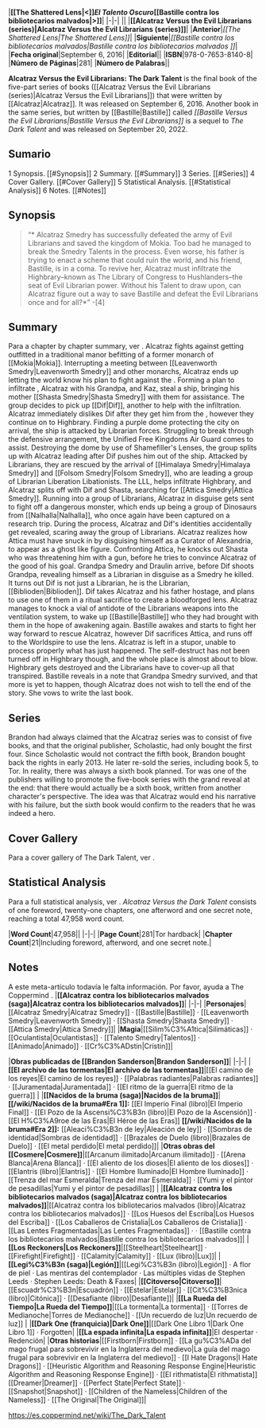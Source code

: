 |**[[The Shattered Lens\|<]]*El Talento Oscuro*[[Bastille contra los bibliotecarios malvados\|>]]**|
|-|-|
||
|**[[Alcatraz Versus the Evil Librarians (series)\|Alcatraz Versus the Evil Librarians (series)]]**|
|**Anterior**|*[[The Shattered Lens\|The Shattered Lens]]*|
|**Siguiente**|*[[Bastille contra los bibliotecarios malvados\|Bastille contra los bibliotecarios malvados ]]*|
|**Fecha original**|September 6, 2016|
|**Editorial**||
|**ISBN**|978-0-7653-8140-8|
|**Número de Páginas**|281|
|**Número de Palabras**||

**Alcatraz Versus the Evil Librarians: The Dark Talent** is the final book of the five-part series of books ([[Alcatraz Versus the Evil Librarians (series)\|Alcatraz Versus the Evil Librarians]]) that were written by [[Alcatraz\|Alcatraz]]. It was released on September 6, 2016. Another book in the same series, but written by [[Bastille\|Bastille]] called *[[Bastille Versus the Evil Librarians\|Bastille Versus the Evil Librarians]]* is a sequel to *The Dark Talent* and was released on September 20, 2022.

## Sumario

1 Synopsis. [[#Synopsis]] 
2 Summary. [[#Summary]] 
3 Series. [[#Series]] 
4 Cover Gallery. [[#Cover Gallery]] 
5 Statistical Analysis. [[#Statistical Analysis]] 
6 Notes. [[#Notes]] 


## Synopsis
>“* Alcatraz Smedry has successfully defeated the army of Evil Librarians and saved the kingdom of Mokia. Too bad he managed to break the Smedry Talents in the process. Even worse, his father is trying to enact a scheme that could ruin the world, and his friend, Bastille, is in a coma. To revive her, Alcatraz must infiltrate the Highbrary–known as The Library of Congress to Hushlanders–the seat of Evil Librarian power. Without his Talent to draw upon, can Alcatraz figure out a way to save Bastille and defeat the Evil Librarians once and for all?*”
\-[4]


## Summary
Para a chapter by chapter summary, ver .
Alcatraz fights against getting outfitted in a traditional manor befitting of a former monarch of [[Mokia\|Mokia]]. Interrupting a meeting between [[Leavenworth Smedry\|Leavenworth Smedry]] and other monarchs, Alcatraz ends up letting the world know his plan to fight against the . Forming a plan to infiltrate , Alcatraz with his Grandpa, and Kaz, steal a ship, bringing his mother [[Shasta Smedry\|Shasta Smedry]] with them for assistance.
The group decides to pick up [[Dif\|Dif]], another  to help with the infiltration. Alcatraz immediately dislikes Dif after they get him from the , however they continue on to Highbrary.
Finding a purple dome protecting the city on arrival, the ship is attacked by Librarian forces. Struggling to break through the defensive arrangement, the Unified Free Kingdoms Air Guard comes to assist. Destroying the dome by use of Shamefiller's Lenses, the group splits up with Alcatraz leading after Dif pushes him out of the ship.
Attacked by Librarians, they are rescued by the arrival of [[Himalaya Smedry\|Himalaya Smedry]] and [[Folsom Smedry\|Folsom Smedry]], who are leading a group of Librarian Liberation Libationists. The LLL, helps infiltrate Highbrary, and Alcatraz splits off with Dif and Shasta, searching for [[Attica Smedry\|Attica Smedry]].
Running into a group of Librarians, Alcatraz in disguise gets sent to fight off a dangerous monster, which ends up being a group of Dinosaurs from [[Nalhalla\|Nalhalla]], who once again have been captured on a research trip. During the process, Alcatraz and Dif's identities accidentally get revealed, scaring away the group of Librarians. Alcatraz realizes how Attica must have snuck in by disguising himself as a Curator of Alexandria, to appear as a ghost like figure.
Confronting Attica, he knocks out Shasta who was threatening him with a gun, before he tries to convince Alcatraz of the good of his goal. Grandpa Smedry and Draulin arrive, before Dif shoots Grandpa, revealing himself as a Librarian in disguise as a Smedry he killed. It turns out Dif is not just a Librarian, he is the Librarian, [[Biblioden\|Biblioden]].
Dif takes Alcatraz and his father hostage, and plans to use one of them in a ritual sacrifice to create a bloodforged lens. Alcatraz manages to knock a vial of antidote of the Librarians weapons into the ventilation system, to wake up [[Bastille\|Bastille]] who they had brought with them in the hope of awakening again. Bastille awakes and starts to fight her way forward to rescue Alcatraz, however Dif sacrifices Attica, and runs off to the Worldspire to use the lens.
Alcatraz is left in a stupor, unable to process properly what has just happened. The self-destruct has not been turned off in Highbrary though, and the whole place is almost about to blow. Highbrary gets destroyed and the Librarians have to cover-up all that transpired.
Bastille reveals in a note that Grandpa Smedry survived, and that more is yet to happen, though Alcatraz does not wish to tell the end of the story. She vows to write the last book.

## Series
Brandon had always claimed that the Alcatraz series was to consist of five books, and that the original publisher, Scholastic, had only bought the first four. Since Scholastic would not contract the fifth book, Brandon bought back the rights in early 2013. He later re-sold the series, including book 5, to Tor.
In reality, there was always a sixth book planned. Tor was one of the publishers willing to promote the five-book series with the grand reveal at the end: that there would actually be a sixth book, written from another character's perspective. The idea was that Alcatraz would end his narrative with his failure, but the sixth book would confirm to the readers that he was indeed a hero.

## Cover Gallery
Para a cover gallery of The Dark Talent, ver .
## Statistical Analysis
Para a full statistical analysis, ver .
*Alcatraz Versus the Dark Talent* consists of one foreword, twenty-one chapters, one afterword and one secret note, reaching a total 47,958 word count.

|**Word Count**|47,958||
|-|-|
|**Page Count**|281|Tor hardback|
|**Chapter Count**|21|Including foreword, afterword, and one secret note.|

## Notes

A este meta-artículo todavía le falta información. Por favor, ayuda a The Coppermind .
|**[[Alcatraz contra los bibliotecarios malvados (saga)\|Alcatraz contra los bibliotecarios malvados]]**|
|-|-|
|**Personajes**|[[Alcatraz Smedry\|Alcatraz Smedry]] · [[Bastille\|Bastille]] · [[Leavenworth Smedry\|Leavenworth Smedry]] · [[Shasta Smedry\|Shasta Smedry]] · [[Attica Smedry\|Attica Smedry]]|
|**Magia**|[[Silim%C3%A1tica\|Silimáticas]] · [[Oculantista\|Oculantistas]] · [[Talento Smedry\|Talentos]] · [[Animado\|Animado]] · [[Cr%C3%ADstin\|Crístin]]|

|**Obras publicadas de [[Brandon Sanderson\|Brandon Sanderson]]**|
|-|-|
|**[[El archivo de las tormentas\|El archivo de las tormentas]]**|[[El camino de los reyes\|El camino de los reyes]] · [[Palabras radiantes\|Palabras radiantes]] · [[Juramentada\|Juramentada]] · [[El ritmo de la guerra\|El ritmo de la guerra]] |
|**[[Nacidos de la bruma (saga)\|Nacidos de la bruma]]**|**[[/wiki/Nacidos de la bruma#Era 1]]:** [[El Imperio Final (libro)\|El Imperio Final]] · [[El Pozo de la Ascensi%C3%B3n (libro)\|El Pozo de la Ascensión]] · [[El H%C3%A9roe de las Eras\|El Héroe de las Eras]] **[[/wiki/Nacidos de la bruma#Era 2]]:** [[Aleaci%C3%B3n de ley\|Aleación de ley]] · [[Sombras de identidad\|Sombras de identidad]] · [[Brazales de Duelo (libro)\|Brazales de Duelo]] · [[El metal perdido\|El metal perdido]]|
|**Otras obras del [[Cosmere\|Cosmere]]**|[[Arcanum ilimitado\|Arcanum ilimitado]] · [[Arena Blanca\|Arena Blanca]] · [[El aliento de los dioses\|El aliento de los dioses]] · [[Elantris (libro)\|Elantris]] · [[El Hombre Iluminado\|El Hombre Iluminado]] · [[Trenza del mar Esmeralda\|Trenza del mar Esmeralda]] · [[Yumi y el pintor de pesadillas\|Yumi y el pintor de pesadillas]] |
|**[[Alcatraz contra los bibliotecarios malvados (saga)\|Alcatraz contra los bibliotecarios malvados]]**|[[Alcatraz contra los bibliotecarios malvados (libro)\|Alcatraz contra los bibliotecarios malvados]] · [[Los Huesos del Escriba\|Los Huesos del Escriba]] · [[Los Caballeros de Cristalia\|Los Caballeros de Cristalia]] · [[Las Lentes Fragmentadas\|Las Lentes Fragmentadas]] ·  · [[Bastille contra los bibliotecarios malvados\|Bastille contra los bibliotecarios malvados]]|
|**[[Los Reckoners\|Los Reckoners]]**|[[Steelheart\|Steelheart]] · [[Firefight\|Firefight]] · [[Calamity\|Calamity]] · [[Lux (libro)\|Lux]]|
|**[[Legi%C3%B3n (saga)\|Legión]]**|[[Legi%C3%B3n (libro)\|Legión]] · A flor de piel · Las mentiras del contemplador · Las múltiples vidas de Stephen Leeds · Stephen Leeds: Death & Faxes|
|**[[Citoverso\|Citoverso]]**|[[Escuadr%C3%B3n\|Escuadrón]] · [[Estelar\|Estelar]] · [[Cit%C3%B3nica (libro)\|Citónica]] · [[Desafiante (libro)\|Desafiante]]|
|**[[La Rueda del Tiempo\|La Rueda del Tiempo]]**|[[La tormenta\|La tormenta]] · [[Torres de Medianoche\|Torres de Medianoche]] · [[Un recuerdo de luz\|Un recuerdo de luz]] |
|**[[Dark One (franquicia)\|Dark One]]**|[[Dark One Libro 1\|Dark One Libro 1]] · Forgotten|
|**[[La espada infinita\|La espada infinita]]**|El despertar · Redención|
|**Otras historias**|[[Firstborn\|Firstborn]] · [[La gu%C3%ADa del mago frugal para sobrevivir en la Inglaterra del medievo\|La guía del mago frugal para sobrevivir en la Inglaterra del medievo]] · [[I Hate Dragons\|I Hate Dragons]] · [[Heuristic Algorithm and Reasoning Response Engine\|Heuristic Algorithm and Reasoning Response Engine]] · [[El rithmatista\|El rithmatista]] [[Dreamer\|Dreamer]] · [[Perfect State\|Perfect State]] · [[Snapshot\|Snapshot]] · [[Children of the Nameless\|Children of the Nameless]] · [[The Original\|The Original]]|



https://es.coppermind.net/wiki/The_Dark_Talent